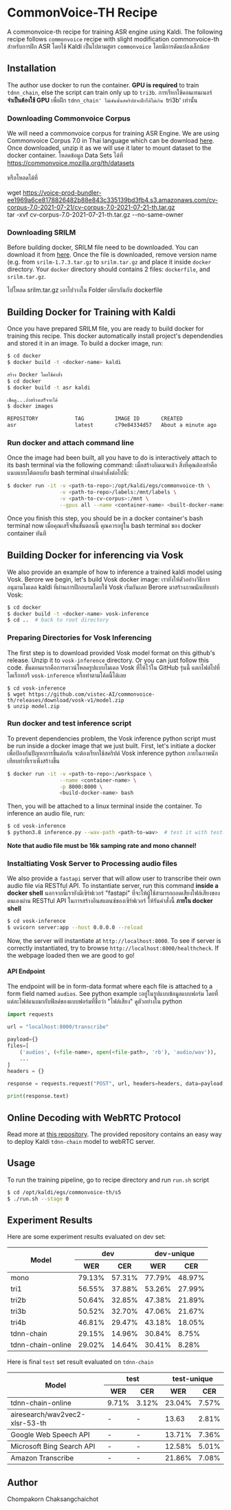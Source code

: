 # CommonVoice-TH Recipe
A commonvoice-th recipe for training ASR engine using Kaldi. The following recipe follows `commonvoice` recipe with slight modification
commonvoice-th สำหรับการฝึก ASR โดยใช้ Kaldi เป็นไปตามสูตร `commonvoice` โดยมีการดัดแปลงเล็กน้อย 

## Installation
The author use docker to run the container. **GPU is required** to train `tdnn_chain`, else the script can train only up to `tri3b`.
การเรียกใช้คอนเทนเนอร์ **จำเป็นต้องใช้ GPU** เพื่อฝึก `tdnn_chain' ไม่เช่นนั้นสคริปต์จะฝึกได้ไม่เกิน `tri3b' เท่านั้น 

### Downloading Commonvoice Corpus
We will need a commonvoice corpus for training ASR Engine. We are using Commonvoice Corpus 7.0 in Thai language which can be download [here](https://commonvoice.mozilla.org/th/datasets). Once downloaded, unzip it as we will use it later to mount dataset to the docker container.
โหลดข้อมูล Data Sets ได้ที่ https://commonvoice.mozilla.org/th/datasets
<br><br>
หรือโหลดได้ที่
<br><br>
wget https://voice-prod-bundler-ee1969a6ce8178826482b88e843c335139bd3fb4.s3.amazonaws.com/cv-corpus-7.0-2021-07-21/cv-corpus-7.0-2021-07-21-th.tar.gz
<br>
tar -xvf cv-corpus-7.0-2021-07-21-th.tar.gz --no-same-owner
<br>

### Downloading SRILM
Before building docker, SRILM file need to be downloaded. You can download it from [here](https://raw.githubusercontent.com/project2you/srilm-package/master/srilm-1.7.3.tar.gz). Once the file is downloaded, remove version name (e.g. from `srilm-1.7.3.tar.gz` to `srilm.tar.gz` and place it inside `docker` directory. Your `docker` directory should contains 2 files: `dockerfile`, and `srilm.tar.gz`.

ไปโหลด srilm.tar.gz เอาไปวางใน Folder เดียวกันกับ dockerfile


## Building Docker for Training with Kaldi
Once you have prepared SRILM file, you are ready to build docker for training this recipe. This docker automatically install project's dependendies and stored it in an image. To build a docker image, run:
```bash
$ cd docker
$ docker build -t <docker-name> kaldi

สร้าง Docker โดยใช้คำสั่ง
$ cd docker
$ docker build -t asr kaldi

เช็คดู...ถ้าสร้างเสร็จจะได้
$ docker images

REPOSITORY            TAG          IMAGE ID       CREATED              SIZE
asr                   latest       c79e84334d57   About a minute ago   7.79GB

```

### Run docker and attach command line
Once the image had been built, all you have to do is interactively attach to its bash terminal via the following command:
เมื่อสร้างอิมเมจแล้ว สิ่งที่คุณต้องทำคือแนบแบบโต้ตอบกับ bash terminal ผ่านคำสั่งต่อไปนี้: 


```bash
$ docker run -it -v <path-to-repo>:/opt/kaldi/egs/commonvoice-th \
                 -v <path-to-repo>/labels:/mnt/labels \
                 -v <path-to-cv-corpus>:/mnt \
                 --gpus all --name <container-name> <built-docker-name> bash
```
Once you finish this step, you should be in a docker container's bash terminal now
เมื่อคุณเสร็จสิ้นขั้นตอนนี้ คุณควรอยู่ใน bash terminal ของ docker container ทันที 

## Building Docker for inferencing via Vosk
We also provide an example of how to inference a trained kaldi model using Vosk. Berore we begin, let's build Vosk docker image:
เรายังให้ตัวอย่างวิธีการอนุมานโมเดล kaldi ที่ผ่านการฝึกอบรมโดยใช้ Vosk เริ่มกันเลย Berore มาสร้างภาพนักเทียบท่า Vosk: 

```bash
$ cd docker
$ docker build -t <docker-name> vosk-inference
$ cd ..  # back to root directory
```

### Preparing Directories for Vosk Inferencing
The first step is to download provided Vosk model format on this github's release. Unzip it to `vosk-inference` directory. Or you can just follow this code.
ขั้นตอนแรกคือการดาวน์โหลดรูปแบบโมเดล Vosk ที่ให้ไว้ใน GitHub รุ่นนี้ แตกไฟล์ไปที่ไดเร็กทอรี `vosk-inference` หรือทำตามโค้ดนี้ได้เลย

```
$ cd vosk-inference
$ wget https://github.com/vistec-AI/commonvoice-th/releases/download/vosk-v1/model.zip
$ unzip model.zip
```

### Run docker and test inference script
To prevent dependencies problem, the Vosk inference python script must be run inside a docker image that we just built. First, let's initiate a docker
เพื่อป้องกันปัญหาการขึ้นต่อกัน จะต้องเรียกใช้สคริปต์ Vosk inference python ภายในภาพนักเทียบท่าที่เราเพิ่งสร้างขึ้น


```bash
$ docker run -it -v <path-to-repo>:/workspace \
                 --name <container-name> \
                 -p 8000:8000 \
                 <build-docker-name> bash
```
Then, you will be attached to a linux terminal inside the container. To inference an audio file, run:
```bash
$ cd vosk-inference
$ python3.8 inference.py --wav-path <path-to-wav>  # test it with test.wav
```
**Note that audio file must be 16k samping rate and mono channel!**

### Instaltiating Vosk Server to Processing audio files
We also provide a `fastapi` server that will allow user to transcribe their own audio file via RESTful API. To instantiate server, run this command **inside a docker shell**
นอกจากนี้เรายังมีเซิร์ฟเวอร์ "fastapi" ที่จะให้ผู้ใช้สามารถถอดเสียงไฟล์เสียงของตนเองผ่าน RESTful API ในการสร้างอินสแตนซ์ของเซิร์ฟเวอร์ ให้รันคำสั่งนี้ **ภายใน docker shell** 

```bash
$ cd vosk-inference
$ uvicorn server:app --host 0.0.0.0 --reload
```
Now, the server will instantiate at `http://localhost:8000`. To see if server is correctly instantiated, try to browse `http://localhost:8000/healthcheck`. If the webpage loaded then we are good to go!

#### API Endpoint
The endpoint will be in form-data format where each file is attached to a form field named `audios`. See python example
ะอยู่ในรูปแบบข้อมูลแบบฟอร์ม โดยที่แต่ละไฟล์แนบมากับฟิลด์ของแบบฟอร์มที่ชื่อว่า "ไฟล์เสียง" ดูตัวอย่างใน python

```python
import requests

url = "localhost:8000/transcribe"

payload={}
files=[
    ('audios', (<file-name>, open(<file-path>, 'rb'), 'audio/wav')),
    ...
]
headers = {}

response = requests.request("POST", url, headers=headers, data=payload, files=files)

print(response.text)
```

## Online Decoding with WebRTC Protocol
Read more at [this repository](https://github.com/danijel3/KaldiWebrtcServer). The provided repository contains an easy way to deploy Kaldi `tdnn-chain` model to webRTC server.


## Usage
To run the training pipeline, go to recipe directory and run `run.sh` script
```bash
$ cd /opt/kaldi/egs/commonvoice-th/s5
$ ./run.sh --stage 0
```


## Experiment Results
Here are some experiment results evaluated on dev set:

<table>
  <thead>
    <tr>
      <th rowspan="2">Model</th>
      <th colspan="2">dev</th>
      <th colspan="2">dev-unique</th>
    </tr>
    <tr>
      <th>WER</th>
      <th>CER</th>
      <th>WER</th>
      <th>CER</th>
    </tr>
  </thead>
  <tbody>
    <tr>
      <td>mono</td>
      <td>79.13%</td>
      <td>57.31%</td>
      <td>77.79%</td>
      <td>48.97%</td>
    </tr>
    <tr>
      <td>tri1</td>
      <td>56.55%</td>
      <td>37.88%</td>
      <td>53.26%</td>
      <td>27.99%</td>
    </tr>
    <tr>
      <td>tri2b</td>
      <td>50.64%</td>
      <td>32.85%</td>
      <td>47.38%</td>
      <td>21.89%</td>
    </tr>
    <tr>
      <td>tri3b</td>
      <td>50.52%</td>
      <td>32.70%</td>
      <td>47.06%</td>
      <td>21.67%</td>
    </tr>
    <tr>
      <td>tri4b</td>
      <td>46.81%</td>
      <td>29.47%</td>
      <td>43.18%</td>
      <td>18.05%</td>
    </tr>
    <tr>
      <td>tdnn-chain</td>
      <td>29.15%</td>
      <td>14.96%</td>
      <td>30.84%</td>
      <td>8.75%</td>
    </tr>
    <tr>
      <td>tdnn-chain-online</td>
      <td>29.02%</td>
      <td>14.64%</td>
      <td>30.41%</td>
      <td>8.28%</td>
    </tr>
  </tbody>
</table>

Here is final `test` set result evaluated on `tdnn-chain`

<table>
  <thead>
    <tr>
      <th rowspan="2">Model</th>
      <th colspan="2">test</th>
      <th colspan="2">test-unique</th>
    </tr>
    <tr>
      <th>WER</th>
      <th>CER</th>
      <th>WER</th>
      <th>CER</th>
    </tr>
  </thead>
  <tbody>
    <tr>
      <td>tdnn-chain-online</td>
      <td>9.71%</td>
      <td>3.12%</td>
      <td>23.04%</td>
      <td>7.57%</td>
    </tr>
  </tbody>
  <tbody>
    <tr>
      <td>airesearch/wav2vec2-xlsr-53-th</td>
      <td>-</td>
      <td>-</td>
      <td>13.63</td>
      <td>2.81%</td>
    </tr>
  </tbody>
  <tbody>
    <tr>
      <td>Google Web Speech API</td>
      <td>-</td>
      <td>-</td>
      <td>13.71%</td>
      <td>7.36%</td>
    </tr>
  </tbody>
  <tbody>
    <tr>
      <td>Microsoft Bing Search API</td>
      <td>-</td>
      <td>-</td>
      <td>12.58%</td>
      <td>5.01%</td>
    </tr>
  <tbody>
    <tr>
      <td>Amazon Transcribe</td>
      <td>-</td>
      <td>-</td>
      <td>21.86%</td>
      <td>7.08%</td>
    </tr>
  </tbody>

  </tbody>

</table> 

## Author
Chompakorn Chaksangchaichot
